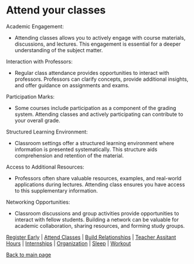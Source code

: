 # Attend your classes

Academic Engagement: 
- Attending classes allows you to actively engage with course materials, discussions, and lectures. This engagement is essential for a deeper understanding of the subject matter.

Interaction with Professors: 
- Regular class attendance provides opportunities to interact with professors. Professors can clarify concepts, provide additional insights, and offer guidance on assignments and exams.

Participation Marks: 
- Some courses include participation as a component of the grading system. Attending classes and actively participating can contribute to your overall grade.

Structured Learning Environment: 
- Classroom settings offer a structured learning environment where information is presented systematically. This structure aids comprehension and retention of the material.

Access to Additional Resources: 
- Professors often share valuable resources, examples, and real-world applications during lectures. Attending class ensures you have access to this supplementary information.

Networking Opportunities: 
- Classroom discussions and group activities provide opportunities to interact with fellow students. Building a network can be valuable for academic collaboration, sharing resources, and forming study groups.

[Register Early](https://github.com/wardenevanMU/IT1600MarkdownFinal/blob/Master/Register.md) | 
[Attend Classes](https://github.com/wardenevanMU/IT1600MarkdownFinal/blob/Master/AttendClasses.md) | 
[Build Relationships](https://github.com/wardenevanMU/IT1600MarkdownFinal/blob/Master/BuildRelationships.md) |
[Teacher Assitant Hours](https://github.com/wardenevanMU/IT1600MarkdownFinal/blob/Master/TAHours.md) |
[Internships](https://github.com/wardenevanMU/IT1600MarkdownFinal/blob/Master/Internships.md) | 
[Organization](https://github.com/wardenevanMU/IT1600MarkdownFinal/blob/Master/Organization.md) | 
[Sleep](https://github.com/wardenevanMU/IT1600MarkdownFinal/blob/Master/Sleep.md) | 
[Workout](https://github.com/wardenevanMU/IT1600MarkdownFinal/blob/Master/Workout.md)
<br/> 

[Back to main page](https://github.com/wardenevanMU/IT1600MarkdownFinal/blob/Master/README.md)
